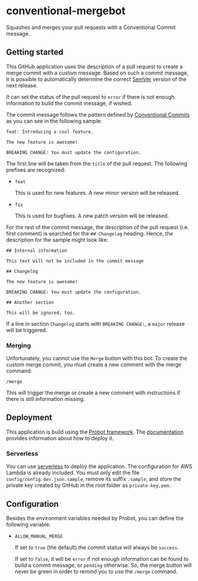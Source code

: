 # conventional-mergebot

Squashes and merges your pull requests with a Conventional Commit message.

## Getting started

This GitHub application uses the description of a pull request to create a merge commit with a custom message. Based on such a commit message, it is possible to automatically determine the correct [SemVer](https://semver.org) version of the next release.

It can set the status of the pull request to `error` if there is not enough information to build the commit message, if wished.

The commit message follows the pattern defined by [Conventional Commits](https://conventionalcommits.org) as you can see in the following sample:

```
feat: Introducing a cool feature.

The new feature is awesome!

BREAKING CHANGE: You must update the configuration.
```

The first line will be taken from the `title` of the pull request. The following prefixes are recognized:

- `feat`

    This is used for new features. A new minor version will be released.

- `fix`

    This is used for bugfixes. A new patch version will be released.

For the rest of the commit message, the description of the pull request (i.e. first comment) is searched for the `## Changelog` heading. Hence, the description for the sample might look like:

```
## Internal information

This text will not be included in the commit message

## Changelog

The new feature is awesome!

BREAKING CHANGE: You must update the configuration.

## Another section

This will be ignored, too.
```

If a line in section `Changelog` starts with `BREAKING CHANGE:`, a `major` release will be triggered.

### Merging

Unfortunately, you cannot use the `Merge` button with this bot. To create the custom merge commit, you must create a new comment with the merge command:

```
/merge
```

This will trigger the merge or create a new comment with instructions if there is still information missing.

## Deployment

This application is build using the [Probot framework](https://probot.github.io). The [documentation](https://probot.github.io/docs/deployment/) provides information about how to deploy it.

### Serverless

You can use [serverless](https://serverless.com) to deploy the application. The configuration for AWS Lambda is already included. You must only edit the file `config/config.dev.json.sample`, remove its suffix `.sample`, and store the private key created by GitHub in the root folder as `private-key.pem`.

## Configuration

Besides the environment variables needed by Probot, you can define the following variable:

- `ALLOW_MANUAL_MERGE`

    If set to `true` (the default) the commit status will always be `success`.

    If set to `false`, it will be `error` if not enough information can be found to build a commit message, or `pending` otherwise. So, the merge button will never be green in order to remind you to use the `/merge` command.
